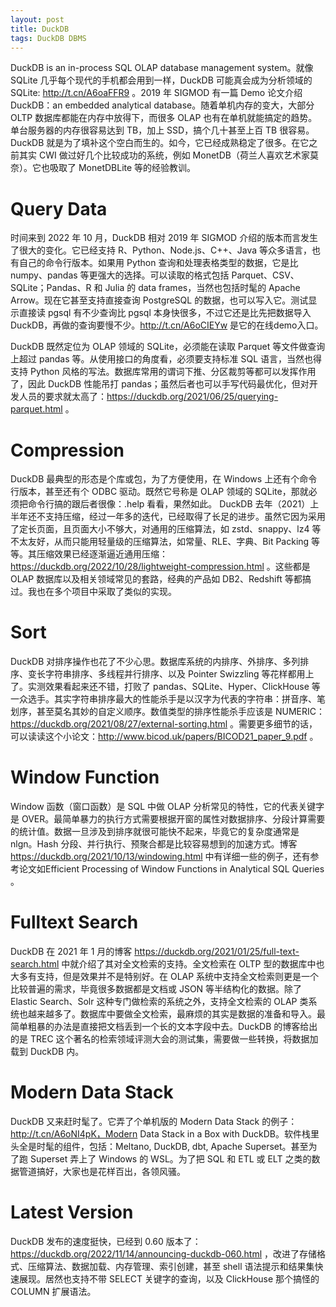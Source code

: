 ```yaml
---
layout: post
title: DuckDB
tags: DuckDB DBMS
---
```


DuckDB is an in-process SQL OLAP database management system。就像 SQLite 几乎每个现代的手机都会用到一样，DuckDB 可能真会成为分析领域的 SQLite: <http://t.cn/A6oaFFR9> 。2019 年 SIGMOD 有一篇 Demo 论文介绍 DuckDB：an embedded analytical database。随着单机内存的变大，大部分 OLTP 数据库都能在内存中放得下，而很多 OLAP 也有在单机就能搞定的趋势。单台服务器的内存很容易达到 TB，加上 SSD，搞个几十甚至上百 TB 很容易。DuckDB 就是为了填补这个空白而生的。如今，它已经成熟稳定了很多。在它之前其实 CWI 做过好几个比较成功的系统，例如 MonetDB（荷兰人喜欢艺术家莫奈）。它也吸取了 MonetDBLite 等的经验教训。


# Query Data

时间来到 2022 年 10 月，DuckDB 相对 2019 年 SIGMOD 介绍的版本而言发生了很大的变化。它已经支持 R、Python、Node.js、C++、Java 等众多语言，也有自己的命令行版本。如果用 Python 查询和处理表格类型的数据，它是比 numpy、pandas 等更强大的选择。可以读取的格式包括 Parquet、CSV、SQLite；Pandas、R 和 Julia 的 data frames，当然也包括时髦的 Apache Arrow。现在它甚至支持直接查询 PostgreSQL 的数据，也可以写入它。测试显示直接读 pgsql 有不少查询比 pgsql 本身快很多，不过它还是比先把数据导入 DuckDB，再做的查询要慢不少。<http://t.cn/A6oCIEYw> 是它的在线demo入口。

DuckDB 既然定位为 OLAP 领域的 SQLite，必须能在读取 Parquet 等文件做查询上超过 pandas 等。从使用接口的角度看，必须要支持标准 SQL 语言，当然也得支持 Python 风格的写法。数据库常用的谓词下推、分区裁剪等都可以发挥作用了，因此 DuckDB 性能吊打 pandas；虽然后者也可以手写代码最优化，但对开发人员的要求就太高了：<https://duckdb.org/2021/06/25/querying-parquet.html> 。


# Compression

DuckDB 最典型的形态是个库或包，为了方便使用，在 Windows 上还有个命令行版本，甚至还有个 ODBC 驱动。既然它号称是 OLAP 领域的 SQLite，那就必须把命令行搞的跟后者很像：.help 看看，果然如此。 DuckDB 去年（2021）上半年还不支持压缩，经过一年多的迭代，已经取得了长足的进步。虽然它因为采用了定长页面，且页面大小不够大，对通用的压缩算法，如 zstd、snappy、lz4 等不太友好，从而只能用轻量级的压缩算法，如常量、RLE、字典、Bit Packing 等等。其压缩效果已经逐渐逼近通用压缩：<https://duckdb.org/2022/10/28/lightweight-compression.html> 。这些都是 OLAP 数据库以及相关领域常见的套路，经典的产品如 DB2、Redshift 等都搞过。我也在多个项目中采取了类似的实现。


# Sort

DuckDB 对排序操作也花了不少心思。数据库系统的内排序、外排序、多列排序、变长字符串排序、多线程并行排序、以及 Pointer Swizzling 等花样都用上了。实测效果看起来还不错，打败了 pandas、SQLite、Hyper、ClickHouse 等一众选手。其实字符串排序最大的性能杀手是以汉字为代表的字符串：拼音序、笔划序，甚至莫名其妙的自定义顺序。数值类型的排序性能杀手应该是 NUMERIC：<https://duckdb.org/2021/08/27/external-sorting.html> 。需要更多细节的话，可以读读这个小论文：<http://www.bicod.uk/papers/BICOD21_paper_9.pdf> 。


# Window Function

Window 函数（窗口函数）是 SQL 中做 OLAP 分析常见的特性，它的代表关键字是 OVER。最简单暴力的执行方式需要根据开窗的属性对数据排序、分段计算需要的统计值。数据一旦涉及到排序就很可能快不起来，毕竟它的复杂度通常是 nlgn。Hash 分段、并行执行、预聚合都是比较容易想到的加速方式。博客 <https://duckdb.org/2021/10/13/windowing.html> 中有详细一些的例子，还有参考论文如Efficient Processing of Window Functions in Analytical SQL Queries 。


# Fulltext Search

DuckDB 在 2021 年 1 月的博客 <https://duckdb.org/2021/01/25/full-text-search.html> 中就介绍了其对全文检索的支持。全文检索在 OLTP 型的数据库中也大多有支持，但是效果并不是特别好。在 OLAP 系统中支持全文检索则更是一个比较普遍的需求，毕竟很多数据都是文档或 JSON 等半结构化的数据。除了 Elastic Search、Solr 这种专门做检索的系统之外，支持全文检索的 OLAP 类系统也越来越多了。数据库中要做全文检索，最麻烦的其实是数据的准备和导入。最简单粗暴的办法是直接把文档丢到一个长的文本字段中去。DuckDB 的博客给出的是 TREC 这个著名的检索领域评测大会的测试集，需要做一些转换，将数据加载到 DuckDB 内。 


# Modern Data Stack

DuckDB 又来赶时髦了。它弄了个单机版的 Modern Data Stack 的例子：<http://t.cn/A6oNI4pK，Modern> Data Stack in a Box with DuckDB。软件栈里头全是时髦的组件，包括：Meltano, DuckDB, dbt, Apache Superset。甚至为了跑 Superset 弄上了 Windows 的 WSL。为了把 SQL 和 ETL 或 ELT 之类的数据管道搞好，大家也是花样百出，各领风骚。


# Latest Version

DuckDB 发布的速度挺快，已经到 0.60 版本了：<https://duckdb.org/2022/11/14/announcing-duckdb-060.html> ，改进了存储格式、压缩算法、数据加载、内存管理、索引创建，甚至 shell 语法提示和结果集快速展现。居然也支持不带 SELECT 关键字的查询，以及 ClickHouse 那个搞怪的 COLUMN 扩展语法。


